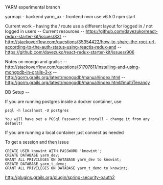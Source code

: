 YARM experimental branch

yarmapi - backend
yarm_ux - frontend
  nvm use v6.5.0
  npm start


Current work - having the / route use a different layout for logged in / not logged in users
  -- Current resources
    -- https://github.com/davezuko/react-redux-starter-kit/issues/831
    -- http://stackoverflow.com/questions/35354422/how-to-share-the-root-url-according-to-the-auth-status-using-reactjs-redux-and
    -- https://github.com/davezuko/react-redux-starter-kit/issues/906


Notes on mongo and grails::
    -- http://stackoverflow.com/questions/31707811/installing-and-using-mongodb-in-grails-3-x
    -- http://gorm.grails.org/latest/mongodb/manual/index.html
    -- http://gorm.grails.org/latest/mongodb/manual/index.html#multiTenancy


DB Setup -- 

If you are running postgres inside a docker container, use

    psql -h localhost -U postgres

    You will have set a PGSql Password at install - change it from any default!

If you are running a local container just connect as needed

To get a session and then issue

    CREATE USER knowint WITH PASSWORD 'knowint';
    CREATE DATABASE yarm_dev;
    GRANT ALL PRIVILEGES ON DATABASE yarm_dev to knowint;
    CREATE DATABASE yarm_t_demo;
    GRANT ALL PRIVILEGES ON DATABASE yarm_t_demo to knowint;


http://plugins.grails.org/plugin/spring-security-oauth2
